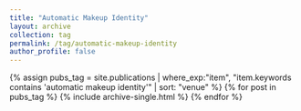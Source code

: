 ```yaml
---
title: "Automatic Makeup Identity"
layout: archive
collection: tag
permalink: /tag/automatic-makeup-identity
author_profile: false
---
```


{% assign pubs_tag = site.publications | where_exp:"item", "item.keywords contains 'automatic makeup identity'" | sort: "venue" %}
{% for post in pubs_tag %}
  {% include archive-single.html %}
{% endfor %}